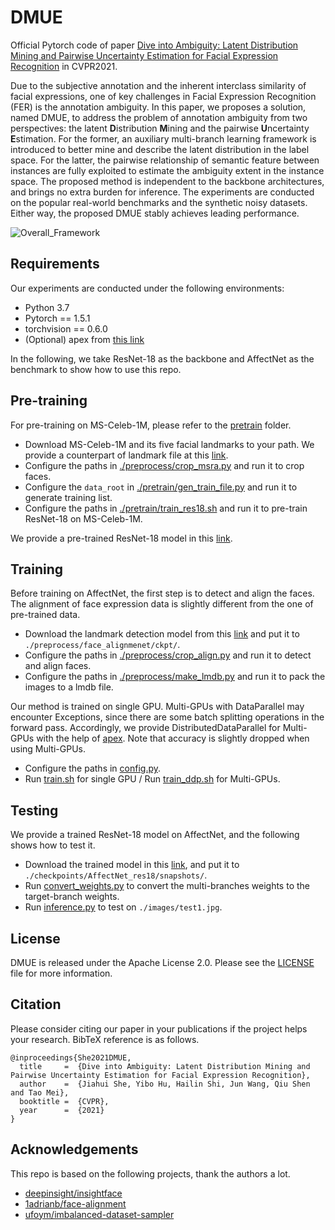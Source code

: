 # DMUE

Official Pytorch code of paper [Dive into Ambiguity: Latent Distribution Mining and Pairwise Uncertainty Estimation for Facial Expression Recognition](https://openaccess.thecvf.com/content/CVPR2021/papers/She_Dive_Into_Ambiguity_Latent_Distribution_Mining_and_Pairwise_Uncertainty_Estimation_CVPR_2021_paper.pdf) in CVPR2021.

Due to the subjective annotation and the inherent interclass similarity of facial expressions, one of key challenges in Facial Expression Recognition (FER) is the annotation ambiguity. In this paper, we proposes a solution, named DMUE, to address the problem of annotation ambiguity from two perspectives: the latent **D**istribution **M**ining and the pairwise **U**ncertainty **E**stimation. For the former, an auxiliary multi-branch learning framework is introduced to better mine and describe the latent distribution in the label space. For the latter, the pairwise relationship of semantic feature between instances are fully exploited to estimate the ambiguity extent in the instance space. The proposed method is independent to the backbone architectures, and brings no extra burden for inference. The experiments are conducted on the popular real-world benchmarks and the synthetic noisy datasets. Either way, the proposed DMUE stably achieves leading performance.

![Overall_Framework]()

## Requirements
Our experiments are conducted under the following environments:
- Python 3.7
- Pytorch == 1.5.1
- torchvision == 0.6.0
- (Optional) apex from [this link](https://github.com/NVIDIA/apex.git)

In the following, we take ResNet-18 as the backbone and AffectNet as the benchmark to show how to use this repo.

## Pre-training
For pre-training on MS-Celeb-1M, please refer to the [pretrain]() folder.
- Download MS-Celeb-1M and its five facial landmarks to your path. We provide a counterpart of landmark file at this [link]().
- Configure the paths in [./preprocess/crop_msra.py]() and run it to crop faces.
- Configure the `data_root` in [./pretrain/gen_train_file.py]() and run it to generate training list.
- Configure the paths in [./pretrain/train_res18.sh]() and run it to pre-train ResNet-18 on MS-Celeb-1M.

We provide a pre-trained ResNet-18 model in this [link]().


## Training
Before training on AffectNet, the first step is to detect and align the faces. The alignment of face expression data is slightly different from the one of pre-trained data.
- Download the landmark detection model from this [link]() and put it to `./preprocess/face_alignmenet/ckpt/`.
- Configure the paths in [./preprocess/crop_align.py]() and run it to detect and align faces.
- Configure the paths in [./preprocess/make_lmdb.py]() and run it to pack the images to a lmdb file.

Our method is trained on single GPU. Multi-GPUs with DataParallel may encounter Exceptions, since there are some batch splitting operations in the forward pass. Accordingly, we provide DistributedDataParallel for Multi-GPUs with the help of [apex](https://github.com/NVIDIA/apex.git). Note that accuracy is slightly dropped when using Multi-GPUs.
- Configure the paths in [config.py]().
- Run [train.sh]() for single GPU / Run [train_ddp.sh]() for Multi-GPUs.


## Testing
We provide a trained ResNet-18 model on AffectNet, and the following shows how to test it.
- Download the trained model in this [link](), and put it to `./checkpoints/AffectNet_res18/snapshots/`.
- Run [convert_weights.py]() to convert the multi-branches weights to the target-branch weights.
- Run [inference.py]() to test on `./images/test1.jpg`.


## License
DMUE is released under the Apache License 2.0. Please see the [LICENSE](https://github.com/JDAI-CV/FaceX-Zoo/blob/main/LICENSE) file for more information.


## Citation
Please consider citing our paper in your publications if the project helps your research. BibTeX reference is as follows.
```
@inproceedings{She2021DMUE,
  title     =  {Dive into Ambiguity: Latent Distribution Mining and Pairwise Uncertainty Estimation for Facial Expression Recognition},
  author    =  {Jiahui She, Yibo Hu, Hailin Shi, Jun Wang, Qiu Shen and Tao Mei},
  booktitle =  {CVPR},
  year      =  {2021}
}
```

## Acknowledgements
This repo is based on the following projects, thank the authors a lot.
- [deepinsight/insightface](https://github.com/deepinsight/insightface)
- [1adrianb/face-alignment](https://github.com/1adrianb/face-alignment)
- [ufoym/imbalanced-dataset-sampler](https://github.com/ufoym/imbalanced-dataset-sampler)
